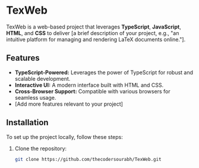 # TexWeb

TexWeb is a web-based project that leverages **TypeScript**, **JavaScript**, **HTML**, and **CSS** to deliver [a brief description of your project, e.g., "an intuitive platform for managing and rendering LaTeX documents online."].

## Features

- **TypeScript-Powered:** Leverages the power of TypeScript for robust and scalable development.
- **Interactive UI:** A modern interface built with HTML and CSS.
- **Cross-Browser Support:** Compatible with various browsers for seamless usage.
- [Add more features relevant to your project]

## Installation

To set up the project locally, follow these steps:

1. Clone the repository:
   ```bash
   git clone https://github.com/thecodersourabh/TexWeb.git
